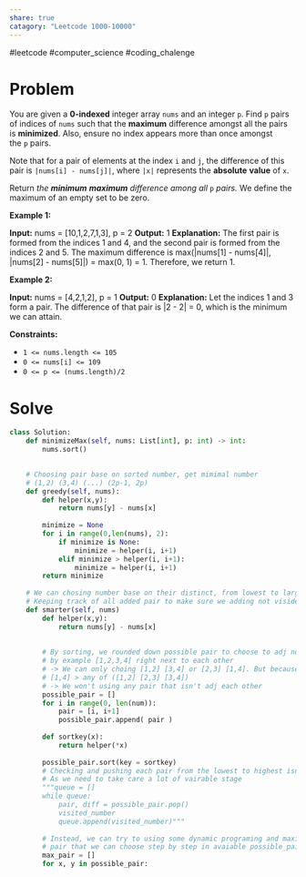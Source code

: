 ```yaml
---
share: true
catagory: "Leetcode 1000-10000"
---
```

#leetcode #computer_science #coding_chalenge

# Problem

You are given a **0-indexed** integer array `nums` and an integer `p`. Find `p` pairs of indices of `nums` such that the **maximum** difference amongst all the pairs is **minimized**. Also, ensure no index appears more than once amongst the `p` pairs.

Note that for a pair of elements at the index `i` and `j`, the difference of this pair is `|nums[i] - nums[j]|`, where `|x|` represents the **absolute** **value** of `x`.

Return _the **minimum** **maximum** difference among all_ `p` _pairs._ We define the maximum of an empty set to be zero.

**Example 1:**

**Input:** nums = [10,1,2,7,1,3], p = 2
**Output:** 1
**Explanation:** The first pair is formed from the indices 1 and 4, and the second pair is formed from the indices 2 and 5. 
The maximum difference is max(|nums[1] - nums[4]|, |nums[2] - nums[5]|) = max(0, 1) = 1. Therefore, we return 1.

**Example 2:**

**Input:** nums = [4,2,1,2], p = 1
**Output:** 0
**Explanation:** Let the indices 1 and 3 form a pair. The difference of that pair is |2 - 2| = 0, which is the minimum we can attain.

**Constraints:**

- `1 <= nums.length <= 105`
- `0 <= nums[i] <= 109`
- `0 <= p <= (nums.length)/2`
# Solve

```python
class Solution:
    def minimizeMax(self, nums: List[int], p: int) -> int:
        nums.sort()
        

    # Choosing pair base on sorted number, get mimimal number
    # (1,2) (3,4) (...) (2p-1, 2p)
    def greedy(self, nums):
        def helper(x,y):
            return nums[y] - nums[x]
        
        minimize = None
        for i in range(0,len(nums), 2):
            if minimize is None:
                minimize = helper(i, i+1)
            elif minimize > helper(i, i+1):
                minimize = helper(i, i+1)
        return minimize
    
    # We can chosing number base on their distinct, from lowest to largest
    # Keeping track of all added pair to make sure we adding not visided number
    def smarter(self, nums)
        def helper(x,y):
            return nums[y] - nums[x]
        
        
        # By sorting, we rounded down possible pair to choose to adj number only
        # by example [1,2,3,4] right next to each other
        # -> We can only choing [1,2] [3,4] or [2,3] [1,4]. But because of sorting
        # [1,4] > any of ([1,2] [2,3] [3,4])
        # -> We won't using any pair that isn't adj each other
        possible_pair = []
        for i in range(0, len(num)):
            pair = [i, i+1]
            possible_pair.append( pair )
        
        def sortkey(x):
            return helper(*x)
        
        possible_pair.sort(key = sortkey)
        # Checking and pushing each pair from the lowest to highest isn't possible
        # As we need to take care a lot of vairable stage
        """queue = []
        while queue:
            pair, diff = possible_pair.pop()
            visited_number
            queue.append(visited_number)"""
        
        # Instead, we can try to using some dynamic programing and maximize the
        # pair that we can choose step by step in avaiable possible_pair 
        max_pair = []
        for x, y in possible_pair:
            
```